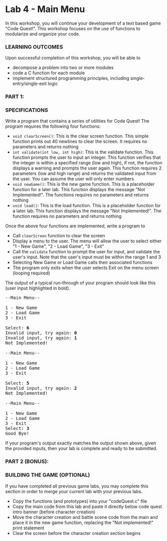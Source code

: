 # Lab 4 - Main Menu

In this workshop, you will continue your development of a text based game "Code Quest!". This workshop focuses on the use of functions to modularize and organize your code.

### LEARNING OUTCOMES

Upon successful completion of this workshop, you will be able to
- decompose a problem into two or more modules
- code a C function for each module
- implement structured programming principles, including single-entry/single-exit logic

### PART 1:

### SPECIFICATIONS

Write a program that contains a series of utilities for Code Quest! The program requires the following four functions:

- `void clearScreen()`: This is the clear screen function. This simple function prints out 40 newlines to clear the screen. It requires no parameters and returns nothing
- `int validate(int low, int high)`: This is the validate function. This function prompts the user to input an integer. This function verifies that the integer is within a specified range (low and high), if not, the function displays a warning and prompts the user again. This function requires 2 parameters (low and high range) and returns the validated input from the user. You can assume the user will only enter numbers
- `void newGame()`: This is the new game function. This is a placeholder function for a later lab. This function displays the message "Not Implemented!". The functions requires no parameters and returns nothing
- `void load()`: This is the load function. This is a placeholder function for a later lab. This function displays the message "Not Implemented!". The function requires no parameters and returns nothing

Once the above four functions are implemented, write a program to

- Call `clearScreen` function to clear the screen
- Display a menu to the user. The menu will allow the user to select either "1 - New Game", "2 - Load Game", "3 - Exit"
- Call the `validate` function to prompt the user for input, and validate the user's input. Note that the user's input must be within the range 1 and 3
- Selecting New Game or Load Game calls their associated functions
- The program only exits when the user selects Exit on the menu screen (looping required)

The output of a typical run-through of your program should look like this (user input highlighted in bold).

<pre>
--Main Menu--

1 - New Game
2 - Load Game
3 - Exit

Select: <b>6</b>
Invalid input, try again: <b>0</b>
Invalid input, try again: <b>1</b>
Not Implemented!

--Main Menu--

1 - New Game
2 - Load Game
3 - Exit

Select: <b>5</b>
Invalid input, try again: <b>2</b>
Not Implemented!

--Main Menu--

1 - New Game
2 - Load Game
3 - Exit
Select: <b>3</b>
Good Bye!
</pre>

If your program's output exactly matches the output shown above, given the provided inputs, then your lab is complete and ready to be submitted.

### PART 2 (BONUS):

### BUILDING THE GAME (OPTIONAL)

If you have completed all previous game labs, you may complete this section in order to merge your current lab with your previous labs.

- Copy the functions (and prototypes) into your "codeQuest.c" file
- Copy the main code from this lab and paste it directly below code quest intro banner (before character creation)
- Move the character creation and battle scene code from the main and place it in the new game function, replacing the "Not implemented!" print statement
- Clear the screen before the character creation section begins
